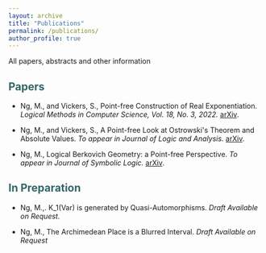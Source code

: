```yaml
---
layout: archive
title: "Publications"
permalink: /publications/
author_profile: true
---
```


All papers, abstracts and other information
<section>
<h2 id="htt"><font color="#336666"> Papers </font></h2> 
<ul>
  <li> Ng, M., and Vickers, S., Point-free Construction of Real Exponentiation. <i>Logical Methods in Computer Science, Vol. 18, No. 3, 2022.</i> 
    <a href="https://arxiv.org/abs/2104.00162">arXiv</a>. </li></ul>
      <ul><li> Ng, M., and Vickers, S., A Point-free Look at Ostrowski's Theorem and Absolute Values.<i> To appear in Journal of Logic and Analysis.</i> <a href="https://arxiv.org/abs/2308.14758">arXiv</a>. </li></ul>
  <ul><li> Ng, M., Logical Berkovich Geometry: a Point-free Perspective. <i> To appear in Journal of Symbolic Logic.</i> <a href="https://arxiv.org/abs/2308.16472">arXiv</a>. </li></ul>
</section>

<section>
<h2 id="htt"><font color="#336666"> In Preparation </font></h2> 
    <ul><li> Ng, M.,. K_1(Var) is generated by Quasi-Automorphisms. <i> Draft Available on Request.</i> </li></ul>
    <ul><li> Ng, M., The Archimedean Place is a Blurred Interval. <i> Draft Available on Request</i> </li></ul>
</section>
